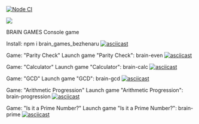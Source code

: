 [![Node CI](https://github.com/AVBezhenaru/frontend-project-lvl1/workflows/Node%20CI/badge.svg)](https://github.com/AVBezhenaru/frontend-project-lvl1/actions)

<a href="https://codeclimate.com/github/AVBezhenaru/frontend-project-lvl1/maintainability"><img src="https://api.codeclimate.com/v1/badges/ba8a2ae7f1483047d6c9/maintainability" /></a>

BRAIN GAMES
Console game

Install: npm i brain_games_bezhenaru
[![asciicast](https://asciinema.org/a/rnq3poCxhEsy32cohaFXoOWKg.svg)](https://asciinema.org/a/rnq3poCxhEsy32cohaFXoOWKg)

Game: "Parity Check"
Launch game "Parity Check": brain-even
[![asciicast](https://asciinema.org/a/Su0yszt1BxhpO1bOTEcrffuU5.svg)](https://asciinema.org/a/Su0yszt1BxhpO1bOTEcrffuU5)

Game: "Calculator"
Launch game "Calculator": brain-calc
[![asciicast](https://asciinema.org/a/4329JmjuGh9VAAKRWhMQyelgJ.svg)](https://asciinema.org/a/4329JmjuGh9VAAKRWhMQyelgJ)

Game: "GCD"
Launch game "GCD": brain-gcd
[![asciicast](https://asciinema.org/a/faqhXF6gX0vejgWwtnk09etUK.svg)](https://asciinema.org/a/faqhXF6gX0vejgWwtnk09etUK)

Game: "Arithmetic Progression"
Launch game "Arithmetic Progression": brain-progression
[![asciicast](https://asciinema.org/a/e4Hq83FwAxqqj0rdd5REqA0cf.svg)](https://asciinema.org/a/e4Hq83FwAxqqj0rdd5REqA0cf)

Game: "Is it a Prime Number?"
Launch game "Is it a Prime Number?": brain-prime
[![asciicast](https://asciinema.org/a/NIWVTZqVg2rJg2orstpPyq2p9.svg)](https://asciinema.org/a/NIWVTZqVg2rJg2orstpPyq2p9)

